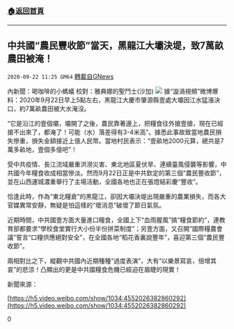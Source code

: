 ###  [:house:返回首頁](https://github.com/ourhimalayas/txt)
---

## 中共國“農民豐收節”當天，黑龍江大壩決堤，致7萬畝農田被淹！
`2020-09-22 11:25 GM64` [轉載自GNews](https://gnews.org/zh-hant/377755/)

內新聞：喝咖啡的小螞蟻 校對：雅典娜的聖鬥士(沙加)
![](https://s3.amazonaws.com/gnews-media-offload/wp-content/uploads/2020/09/22111119/img_5959.jpg)
據“漩渦視頻”微博爆料：2020年9月22日早上5點左右，黑龍江大慶市肇源縣壹處大壩因江水猛漲決口，約7萬畝農田被大水淹沒。

“它是沿江的壹個壩，壩開了之後，農民靠著邊上，把糧食往外搶壹搶，現在已經搶不出來了，都淹了！可能（水）落差得有3-4米高”。據悉此事故致當地農民損失慘重，損失金額接近上億人民幣。當地村民表示：“壹畝地2000元算，總共是7萬多畝地，壹個多億吧”！

受中共疫情、長江流域嚴重洪澇災害、東北地區夏伏旱、連續臺風侵襲等影響，中共國今年糧食收成相當慘淡。然而9月22日正是中共欽定的第三個“農民豐收節”，並在山西運城濃重舉行了主場活動，全國各地也正在張燈結彩慶“豐收”。

恰逢此時，作為“東北糧倉”的黑龍江，卻因大壩決堤出現嚴重的農業損失，而各大官媒異常安靜，無疑是怕這樣的“壞消息”破壞了節日氣氛。

近期時間，中共國壹方面大量進口糧食，全國上下“血雨腥風”搞“糧食節約”，連教育部都要求“學校食堂實行大小份半份拼菜制度”；另壹方面，又召開“國際糧農會議”誓言“口糧供應絕對安全”，在全國各地“稻花香裏說豐年”，喜迎第三個“農民豐收節”。

兩相對比之下，縱觀中共國內近期種種“過度表演”，大有“以樂景寫哀，倍增其哀”的悲涼！凸顯出的更是中共國糧食危機已經迫在眉睫的現實！

新聞來源：

[https://h5.video.weibo.com/show/1034:4552026382860292](https://h5.video.weibo.com/show/1034:4552026382860292)

0
